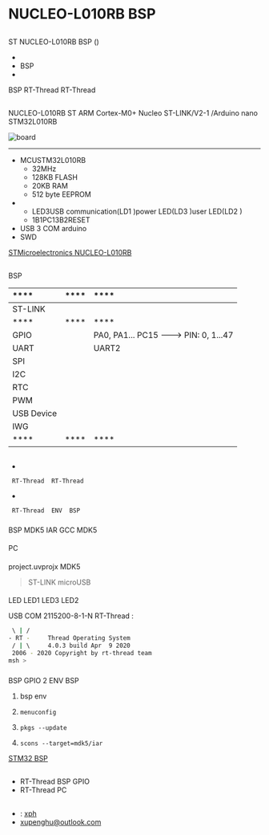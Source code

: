 
# NUCLEO-L010RB  BSP 

## 

ST NUCLEO-L010RB  BSP () 



- 
- BSP 
- 

 BSP RT-Thread  RT-Thread 

## 

NUCLEO-L010RB  ST  ARM Cortex-M0+  Nucleo  ST-LINK/V2-1 /Arduino nano  STM32L010RB 



![board](figures/board.jpg)

 **** 

- MCUSTM32L010RB
	-  32MHz
	- 128KB FLASH
	- 20KB RAM
	- 512 byte EEPROM
- 
  - LED3USB communication(LD1 )power LED(LD3 )user LED(LD2 )
  - 1B1PC13B2RESET
- USB  3  COM arduino 
-  SWD

[STMicroelectronics NUCLEO-L010RB](https://www.st.com/content/st_com/en/products/evaluation-tools/product-evaluation-tools/mcu-mpu-eval-tools/stm32-mcu-mpu-eval-tools/stm32-nucleo-boards/nucleo-l010rb.html#overview)

## 

 BSP 

| ****      | **** | ****                              |
| :----------------- | :----------: | :------------------------------------- |
|  ST-LINK         |          |                             |
| ****      | **** | ****                              |
| GPIO              |          | PA0, PA1... PC15 ---> PIN: 0, 1...47 |
| UART              |          | UART2                             |
| SPI               |      |                            |
| I2C               |      |                     |
| RTC               |      |                        |
| PWM               |      |                       |
| USB Device        |      |                      |
| IWG               |      |                         |
| ****      | **** | ****                                                                  |

## 



- 

     RT-Thread  RT-Thread  

- 

     RT-Thread  ENV  BSP 


### 

 BSP  MDK5  IAR  GCC  MDK5 

#### 

 PC

#### 

 project.uvprojx  MDK5 

>  ST-LINK  microUSB 

#### 

 LED  LED1  LED3  LED2 

USB  COM  2115200-8-1-N RT-Thread :

```bash
 \ | /
- RT -     Thread Operating System
 / | \     4.0.3 build Apr  9 2020
 2006 - 2020 Copyright by rt-thread team
msh >

```
### 

 BSP  GPIO   2  ENV BSP 

1.  bsp  env 

2. `menuconfig`

3. `pkgs --update`

4. `scons --target=mdk5/iar` 

 [STM32  BSP ](../docs/STM32BSP.md)

## 

-  RT-Thread BSP GPIO 
-  RT-Thread  PC 

## 

- : [xph](https://github.com/xupenghu)
- <xupenghu@outlook.com>
